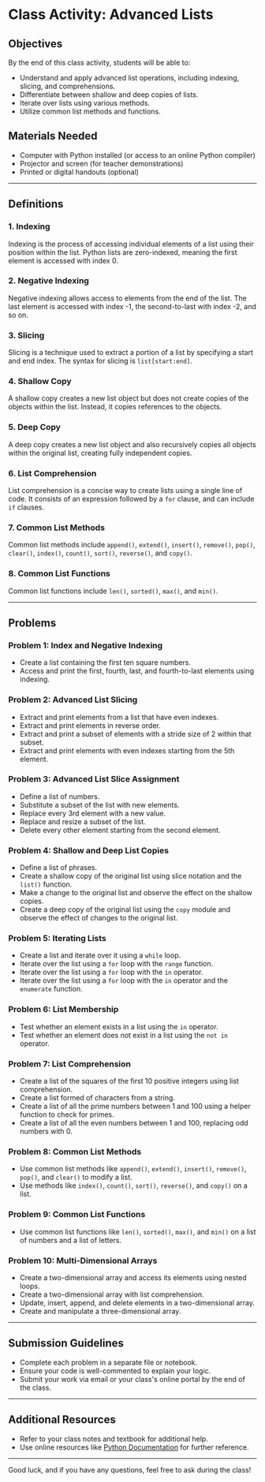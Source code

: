 # Class Activity: Advanced Lists

## Objectives
By the end of this class activity, students will be able to:
- Understand and apply advanced list operations, including indexing, slicing, and comprehensions.
- Differentiate between shallow and deep copies of lists.
- Iterate over lists using various methods.
- Utilize common list methods and functions.

## Materials Needed
- Computer with Python installed (or access to an online Python compiler)
- Projector and screen (for teacher demonstrations)
- Printed or digital handouts (optional)

---

## Definitions

### 1. Indexing
Indexing is the process of accessing individual elements of a list using their position within the list. Python lists are zero-indexed, meaning the first element is accessed with index 0.

### 2. Negative Indexing
Negative indexing allows access to elements from the end of the list. The last element is accessed with index -1, the second-to-last with index -2, and so on.

### 3. Slicing
Slicing is a technique used to extract a portion of a list by specifying a start and end index. The syntax for slicing is `list[start:end]`.

### 4. Shallow Copy
A shallow copy creates a new list object but does not create copies of the objects within the list. Instead, it copies references to the objects.

### 5. Deep Copy
A deep copy creates a new list object and also recursively copies all objects within the original list, creating fully independent copies.

### 6. List Comprehension
List comprehension is a concise way to create lists using a single line of code. It consists of an expression followed by a `for` clause, and can include `if` clauses.

### 7. Common List Methods
Common list methods include `append()`, `extend()`, `insert()`, `remove()`, `pop()`, `clear()`, `index()`, `count()`, `sort()`, `reverse()`, and `copy()`.

### 8. Common List Functions
Common list functions include `len()`, `sorted()`, `max()`, and `min()`.

---

## Problems

### Problem 1: Index and Negative Indexing
- Create a list containing the first ten square numbers.
- Access and print the first, fourth, last, and fourth-to-last elements using indexing.

### Problem 2: Advanced List Slicing
- Extract and print elements from a list that have even indexes.
- Extract and print elements in reverse order.
- Extract and print a subset of elements with a stride size of 2 within that subset.
- Extract and print elements with even indexes starting from the 5th element.

### Problem 3: Advanced List Slice Assignment
- Define a list of numbers.
- Substitute a subset of the list with new elements.
- Replace every 3rd element with a new value.
- Replace and resize a subset of the list.
- Delete every other element starting from the second element.

### Problem 4: Shallow and Deep List Copies
- Define a list of phrases.
- Create a shallow copy of the original list using slice notation and the `list()` function.
- Make a change to the original list and observe the effect on the shallow copies.
- Create a deep copy of the original list using the `copy` module and observe the effect of changes to the original list.

### Problem 5: Iterating Lists
- Create a list and iterate over it using a `while` loop.
- Iterate over the list using a `for` loop with the `range` function.
- Iterate over the list using a `for` loop with the `in` operator.
- Iterate over the list using a `for` loop with the `in` operator and the `enumerate` function.

### Problem 6: List Membership
- Test whether an element exists in a list using the `in` operator.
- Test whether an element does not exist in a list using the `not in` operator.

### Problem 7: List Comprehension
- Create a list of the squares of the first 10 positive integers using list comprehension.
- Create a list formed of characters from a string.
- Create a list of all the prime numbers between 1 and 100 using a helper function to check for primes.
- Create a list of all the even numbers between 1 and 100, replacing odd numbers with 0.

### Problem 8: Common List Methods
- Use common list methods like `append()`, `extend()`, `insert()`, `remove()`, `pop()`, and `clear()` to modify a list.
- Use methods like `index()`, `count()`, `sort()`, `reverse()`, and `copy()` on a list.

### Problem 9: Common List Functions
- Use common list functions like `len()`, `sorted()`, `max()`, and `min()` on a list of numbers and a list of letters.

### Problem 10: Multi-Dimensional Arrays
- Create a two-dimensional array and access its elements using nested loops.
- Create a two-dimensional array with list comprehension.
- Update, insert, append, and delete elements in a two-dimensional array.
- Create and manipulate a three-dimensional array.

---

## Submission Guidelines

- Complete each problem in a separate file or notebook.
- Ensure your code is well-commented to explain your logic.
- Submit your work via email or your class's online portal by the end of the class.

---

## Additional Resources

- Refer to your class notes and textbook for additional help.
- Use online resources like [Python Documentation](https://docs.python.org/3/) for further reference.

---

Good luck, and if you have any questions, feel free to ask during the class!